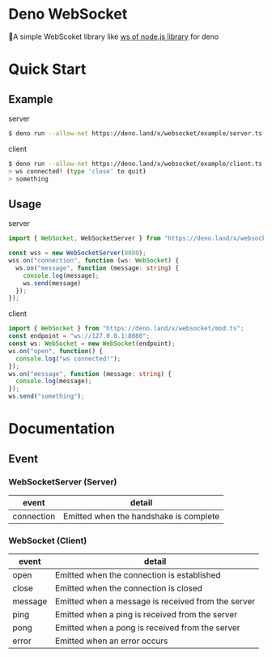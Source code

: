 # Deno WebSocket
🦕A simple WebScoket library like [ws of node.js library](https://github.com/websockets/ws) for deno

# Quick Start

## Example

server

```bash
$ deno run --allow-net https://deno.land/x/websocket/example/server.ts 
```

client

```bash
$ deno run --allow-net https://deno.land/x/websocket/example/client.ts 
> ws connected! (type 'close' to quit)
> something
```

## Usage

server

```typescript
import { WebSocket, WebSocketServer } from "https://deno.land/x/websocket/mod.ts";

const wss = new WebSocketServer(8080);
wss.on("connection", function (ws: WebSocket) {
  ws.on("message", function (message: string) {
    console.log(message);
    ws.send(message)
  });
});

```

client

```typescript
import { WebSocket } from "https://deno.land/x/websocket/mod.ts";
const endpoint = "ws://127.0.0.1:8080";
const ws: WebSocket = new WebSocket(endpoint);
ws.on("open", function() {
  console.log("ws connected!");
});
ws.on("message", function (message: string) {
  console.log(message);
});
ws.send("something");
```

# Documentation

## Event

### WebSocketServer (Server)

| event | detail|
| --- | --- |
| connection | Emitted when the handshake is complete |


### WebSocket (Client)

| event | detail|
| --- | --- |
| open | Emitted when the connection is established |
| close | Emitted when the connection is closed |
| message | Emitted when a message is received from the server |
| ping | Emitted when a ping is received from the server |
| pong | Emitted when a pong is received from the server |
| error | Emitted when an error occurs |
